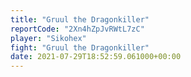 ```yaml
---
title: "Gruul the Dragonkiller"
reportCode: "2Xn4hZpJvRWtL7zC"
player: "Sikohex"
fight: "Gruul the Dragonkiller"
date: 2021-07-29T18:52:59.061000+00:00
---
```

